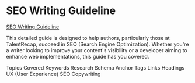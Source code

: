 # SEO Writing Guideline 


[SEO Writing Guideline](https://docs.google.com/presentation/d/1ZSqfp0Ihp6AycAur_of-OIQJeVkteXi1kH41u2fu9hs/edit?usp=sharing)

This detailed guide is designed to help authors, particularly those at TalentRecap, succeed in SEO (Search Engine Optimization). Whether you're a writer looking to improve your content's visibility or a developer aiming to enhance web implementations, this guide has you covered.

Topics Covered
Keywords Research
Schema
Anchor Tags
Links
Headings
UX (User Experience)
SEO Copywriting
